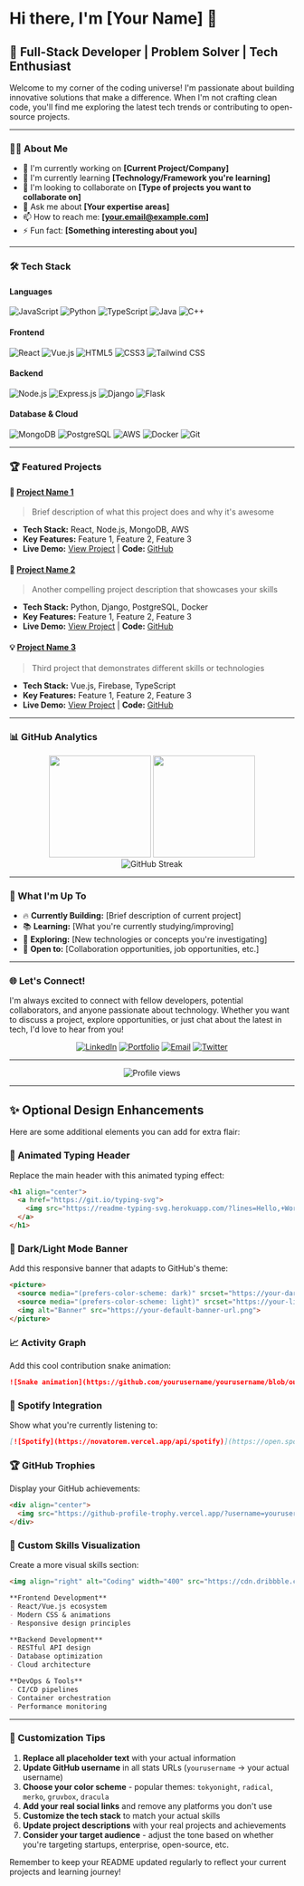 # Hi there, I'm [Your Name] 👋

## 🚀 Full-Stack Developer | Problem Solver | Tech Enthusiast

Welcome to my corner of the coding universe! I'm passionate about building innovative solutions that make a difference. When I'm not crafting clean code, you'll find me exploring the latest tech trends or contributing to open-source projects.

---

### 👨‍💻 About Me

- 🔭 I'm currently working on **[Current Project/Company]**
- 🌱 I'm currently learning **[Technology/Framework you're learning]**
- 👯 I'm looking to collaborate on **[Type of projects you want to collaborate on]**
- 💬 Ask me about **[Your expertise areas]**
- 📫 How to reach me: **[your.email@example.com]**
- ⚡ Fun fact: **[Something interesting about you]**

---

### 🛠️ Tech Stack

#### Languages
![JavaScript](https://img.shields.io/badge/-JavaScript-F7DF1E?style=flat-square&logo=javascript&logoColor=black)
![Python](https://img.shields.io/badge/-Python-3776AB?style=flat-square&logo=python&logoColor=white)
![TypeScript](https://img.shields.io/badge/-TypeScript-007ACC?style=flat-square&logo=typescript&logoColor=white)
![Java](https://img.shields.io/badge/-Java-ED8B00?style=flat-square&logo=java&logoColor=white)
![C++](https://img.shields.io/badge/-C++-00599C?style=flat-square&logo=c%2B%2B&logoColor=white)

#### Frontend
![React](https://img.shields.io/badge/-React-61DAFB?style=flat-square&logo=react&logoColor=black)
![Vue.js](https://img.shields.io/badge/-Vue.js-4FC08D?style=flat-square&logo=vue.js&logoColor=white)
![HTML5](https://img.shields.io/badge/-HTML5-E34F26?style=flat-square&logo=html5&logoColor=white)
![CSS3](https://img.shields.io/badge/-CSS3-1572B6?style=flat-square&logo=css3&logoColor=white)
![Tailwind CSS](https://img.shields.io/badge/-Tailwind%20CSS-38B2AC?style=flat-square&logo=tailwind-css&logoColor=white)

#### Backend
![Node.js](https://img.shields.io/badge/-Node.js-339933?style=flat-square&logo=node.js&logoColor=white)
![Express.js](https://img.shields.io/badge/-Express.js-000000?style=flat-square&logo=express&logoColor=white)
![Django](https://img.shields.io/badge/-Django-092E20?style=flat-square&logo=django&logoColor=white)
![Flask](https://img.shields.io/badge/-Flask-000000?style=flat-square&logo=flask&logoColor=white)

#### Database & Cloud
![MongoDB](https://img.shields.io/badge/-MongoDB-47A248?style=flat-square&logo=mongodb&logoColor=white)
![PostgreSQL](https://img.shields.io/badge/-PostgreSQL-336791?style=flat-square&logo=postgresql&logoColor=white)
![AWS](https://img.shields.io/badge/-AWS-232F3E?style=flat-square&logo=amazon-aws&logoColor=white)
![Docker](https://img.shields.io/badge/-Docker-2496ED?style=flat-square&logo=docker&logoColor=white)
![Git](https://img.shields.io/badge/-Git-F05032?style=flat-square&logo=git&logoColor=white)

---

### 🏆 Featured Projects

#### 🌟 [Project Name 1](https://github.com/yourusername/project1)
> Brief description of what this project does and why it's awesome
- **Tech Stack:** React, Node.js, MongoDB, AWS
- **Key Features:** Feature 1, Feature 2, Feature 3
- **Live Demo:** [View Project](https://your-project-link.com) | **Code:** [GitHub](https://github.com/yourusername/project1)

#### 🚀 [Project Name 2](https://github.com/yourusername/project2)
> Another compelling project description that showcases your skills
- **Tech Stack:** Python, Django, PostgreSQL, Docker
- **Key Features:** Feature 1, Feature 2, Feature 3
- **Live Demo:** [View Project](https://your-project-link.com) | **Code:** [GitHub](https://github.com/yourusername/project2)

#### 💡 [Project Name 3](https://github.com/yourusername/project3)
> Third project that demonstrates different skills or technologies
- **Tech Stack:** Vue.js, Firebase, TypeScript
- **Key Features:** Feature 1, Feature 2, Feature 3
- **Live Demo:** [View Project](https://your-project-link.com) | **Code:** [GitHub](https://github.com/yourusername/project3)

---

### 📊 GitHub Analytics

<div align="center">
  <img height="180em" src="https://github-readme-stats.vercel.app/api?username=yourusername&show_icons=true&theme=tokyonight&include_all_commits=true&count_private=true"/>
  <img height="180em" src="https://github-readme-stats.vercel.app/api/top-langs/?username=yourusername&layout=compact&langs_count=8&theme=tokyonight"/>
</div>

<div align="center">
  <img src="https://github-readme-streak-stats.herokuapp.com/?user=yourusername&theme=tokyonight" alt="GitHub Streak" />
</div>

---

### 🎯 What I'm Up To

- 🔥 **Currently Building:** [Brief description of current project]
- 📚 **Learning:** [What you're currently studying/improving]
- 🎪 **Exploring:** [New technologies or concepts you're investigating]
- 🤝 **Open to:** [Collaboration opportunities, job opportunities, etc.]

---

### 🌐 Let's Connect!

I'm always excited to connect with fellow developers, potential collaborators, and anyone passionate about technology. Whether you want to discuss a project, explore opportunities, or just chat about the latest in tech, I'd love to hear from you!

<div align="center">

[![LinkedIn](https://img.shields.io/badge/-LinkedIn-0077B5?style=for-the-badge&logo=linkedin&logoColor=white)](https://linkedin.com/in/yourprofile)
[![Portfolio](https://img.shields.io/badge/-Portfolio-000000?style=for-the-badge&logo=firefox&logoColor=white)](https://yourportfolio.com)
[![Email](https://img.shields.io/badge/-Email-D14836?style=for-the-badge&logo=gmail&logoColor=white)](mailto:your.email@example.com)
[![Twitter](https://img.shields.io/badge/-Twitter-1DA1F2?style=for-the-badge&logo=twitter&logoColor=white)](https://twitter.com/yourusername)

</div>

---

<div align="center">
  <img src="https://komarev.com/ghpvc/?username=yourusername&color=blueviolet&style=flat-square&label=Profile+Views" alt="Profile views" />
</div>

---

## ✨ Optional Design Enhancements

Here are some additional elements you can add for extra flair:

### 🎨 Animated Typing Header
Replace the main header with this animated typing effect:
```markdown
<h1 align="center">
  <a href="https://git.io/typing-svg">
    <img src="https://readme-typing-svg.herokuapp.com/?lines=Hello,+World!+👋;I'm+[Your+Name];Full-Stack+Developer;Always+learning+new+things&center=true&size=30">
  </a>
</h1>
```

### 🌙 Dark/Light Mode Banner
Add this responsive banner that adapts to GitHub's theme:
```markdown
<picture>
  <source media="(prefers-color-scheme: dark)" srcset="https://your-dark-banner-url.png">
  <source media="(prefers-color-scheme: light)" srcset="https://your-light-banner-url.png">
  <img alt="Banner" src="https://your-default-banner-url.png">
</picture>
```

### 📈 Activity Graph
Add this cool contribution snake animation:
```markdown
![Snake animation](https://github.com/yourusername/yourusername/blob/output/github-contribution-grid-snake.svg)
```

### 🎵 Spotify Integration
Show what you're currently listening to:
```markdown
[![Spotify](https://novatorem.vercel.app/api/spotify)](https://open.spotify.com/user/yourusername)
```

### 🏆 GitHub Trophies
Display your GitHub achievements:
```markdown
<div align="center">
  <img src="https://github-profile-trophy.vercel.app/?username=yourusername&theme=onedark&column=7" alt="GitHub Trophies" />
</div>
```

### 💫 Custom Skills Visualization
Create a more visual skills section:
```markdown
<img align="right" alt="Coding" width="400" src="https://cdn.dribbble.com/users/1162077/screenshots/3848914/programmer.gif">

**Frontend Development**
- React/Vue.js ecosystem
- Modern CSS & animations
- Responsive design principles

**Backend Development**  
- RESTful API design
- Database optimization
- Cloud architecture

**DevOps & Tools**
- CI/CD pipelines
- Container orchestration
- Performance monitoring
```

---

### 📝 Customization Tips

1. **Replace all placeholder text** with your actual information
2. **Update GitHub username** in all stats URLs (`yourusername` → your actual username)
3. **Choose your color scheme** - popular themes: `tokyonight`, `radical`, `merko`, `gruvbox`, `dracula`
4. **Add your real social links** and remove any platforms you don't use
5. **Customize the tech stack** to match your actual skills
6. **Update project descriptions** with your real projects and achievements
7. **Consider your target audience** - adjust the tone based on whether you're targeting startups, enterprise, open-source, etc.

Remember to keep your README updated regularly to reflect your current projects and learning journey!
